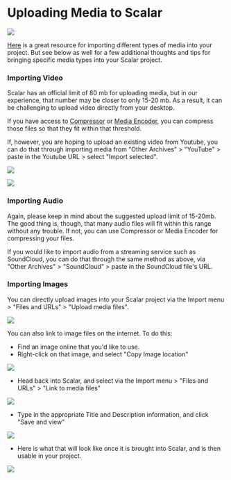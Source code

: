 # Uploading Media to Scalar

![](https://atg.fas.harvard.edu/files/fas-acadtech/files/sociol-1130-scalar-cover.png?m=1585761994)


[Here](https://scalar.usc.edu/works/intro-to-scalar-1/uploading-media) is a great resource for importing different types of media into your project. But see below as well for a few additional thoughts and tips for bringing specific media types into your Scalar project.

### Importing Video

Scalar has an official limit of 80 mb for uploading media, but in our experience, that number may be closer to only 15-20 mb. As a result, it can be challenging to upload video directly from your desktop.

If you have access to [Compressor](https://youtu.be/D1uLDlt-fPw) or [Media Encoder](https://youtu.be/zw12mLrQbhw), you can compress those files so that they fit within that threshold.

If, however, you are hoping to upload an existing video from Youtube, you can do that through importing media from "Other Archives" > "YouTube" > paste in the Youtube URL > select "Import selected".

![](https://files.slack.com/files-pri/T0HTW3H0V-F01V1KF8PEC/screen_shot_2021-04-14_at_4.16.09_pm.png?pub_secret=9fb92524d5)

![](https://files.slack.com/files-pri/T0HTW3H0V-F01V1KMD7NC/screen_shot_2021-04-14_at_4.17.37_pm.png?pub_secret=2ba028d55b)

### Importing Audio

Again, please keep in mind about the suggested upload limit of 15-20mb. The good thing is, though, that many audio files will fit within this range without any trouble. If not, you can use Compressor or Media Encoder for compressing your files.

If you would like to import audio from a streaming service such as SoundCloud, you can do that through the same method as above, via "Other Archives" > "SoundCloud" > paste in the SoundCloud file's URL.

### Importing Images

You can directly upload images into your Scalar project via the Import menu > "Files and URLs" > "Upload media files".

![](https://files.slack.com/files-pri/T0HTW3H0V-F01U542LQ22/screen_shot_2021-04-14_at_4.26.30_pm.png?pub_secret=600443a1f4)

You can also link to image files on the internet. To do this:
- Find an image online that you'd like to use.
- Right-click on that image, and select "Copy Image location"

![](https://files.slack.com/files-pri/T0HTW3H0V-F01UC5S7ALB/screen_shot_2021-04-14_at_4.49.22_pm.png?pub_secret=b41f0dff80)

- Head back into Scalar, and select via the Import menu > "Files and URLs" > "Link to media files"

![](https://files.slack.com/files-pri/T0HTW3H0V-F01TX5DFR55/screen_shot_2021-04-14_at_4.33.05_pm.png?pub_secret=136391a927)

- Type in the appropriate Title and Description information, and click "Save and view"


![](https://files.slack.com/files-pri/T0HTW3H0V-F01UBU52S82/screen_shot_2021-04-14_at_4.41.15_pm.png?pub_secret=504fa3388b)

- Here is what that will look like once it is brought into Scalar, and is then usable in your project.

![](https://files.slack.com/files-pri/T0HTW3H0V-F01UBU5745Q/screen_shot_2021-04-14_at_4.41.31_pm.png?pub_secret=2b342dff86)

